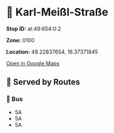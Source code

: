 # 🚉 Karl-Meißl-Straße


**Stop ID:** at:49:654:0:2

**Zone:** 0100

**Location:** 48.22837654, 16.37371845

[Open in Google Maps](https://www.google.com/maps?q=48.22837654,16.37371845)

## 🚆 Served by Routes

### 🚌 Bus
- 5A
- 5A
- 5A